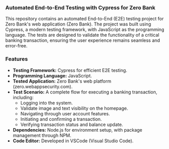 ### Automated End-to-End Testing with Cypress for Zero Bank
This repository contains an automated End-to-End (E2E) testing project for Zero Bank's web application (Zero Bank). The project was built using Cypress, a modern testing framework, with JavaScript as the programming language. The tests are designed to validate the functionality of a critical banking transaction, ensuring the user experience remains seamless and error-free.

### Features

- **Testing Framework:** Cypress for efficient E2E testing.
- **Programming Language:** JavaScript.
- **Tested Application:** Zero Bank's web platform (zero.webappsecurity.com).
- **Test Scenario:** A complete flow for executing a banking transaction, including:
	- Logging into the system.
  	- Validate image and text visibility on the homepage.
	- Navigating through user account features.
	- Initiating and confirming a transaction.
	- Verifying transaction status and balance update.
- **Dependencies:** Node.js for environment setup, with package management through NPM.
- **Code Editor:** Developed in VSCode (Visual Studio Code).



